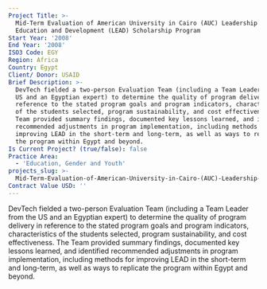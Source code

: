 ```yaml
---
Project Title: >-
  Mid-Term Evaluation of American University in Cairo (AUC) Leadership for
  Education and Development (LEAD) Scholarship Program
Start Year: '2008'
End Year: '2008'
ISO3 Code: EGY
Region: Africa
Country: Egypt
Client/ Donor: USAID
Brief Description: >-
  DevTech fielded a two-person Evaluation Team (including a Team Leader from the
  US and an Egyptian expert) to determine the quality of program delivery in
  reference to the stated program goals and program indicators, characteristics
  of the students selected, program sustainability, and cost effectiveness. The
  Team provided summary findings, documented key lessons learned, and identified
  recommended adjustments in program implementation, including methods for
  improving LEAD in the short-term and long-term, as well as ways to replicate
  the program within Egypt and beyond.
Is Current Project? (true/false): false
Practice Area:
  - 'Education, Gender and Youth'
projects_slug: >-
  Mid-Term-Evaluation-of-American-University-in-Cairo-(AUC)-Leadership-for-Education-and-Development-(LEAD)-Scholarship-Program
Contract Value USD: ''
---
```

DevTech fielded a two-person Evaluation Team (including a Team Leader from the US and an Egyptian expert) to determine the quality of program delivery in reference to the stated program goals and program indicators, characteristics of the students selected, program sustainability, and cost effectiveness. The Team provided summary findings, documented key lessons learned, and identified recommended adjustments in program implementation, including methods for improving LEAD in the short-term and long-term, as well as ways to replicate the program within Egypt and beyond.